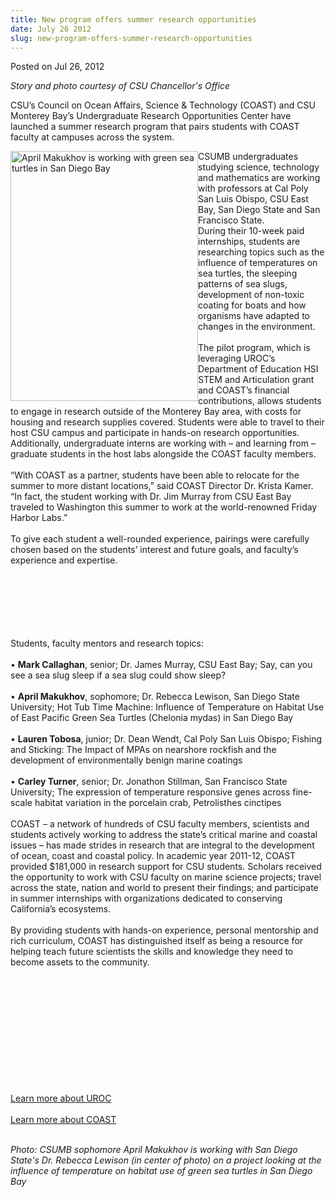 ```yaml
---
title: New program offers summer research opportunities
date: July 26 2012
slug: new-program-offers-summer-research-opportunities
---
```


 



<span class="date">Posted on Jul 26, 2012    </span>
<p><em>Story and photo courtesy of CSU Chancellor&apos;s Office</em></p>
<p>CSU&#x2019;s Council on Ocean Affairs, Science &amp; Technology (COAST)
and CSU Monterey Bay&#x2019;s Undergraduate Research Opportunities Center
have launched a summer research program that pairs students with
COAST faculty at campuses across the system.</p>
<p><img alt="April Makukhov is working with green sea turtles in San Diego Bay" src="https://news.csumb.edu/sites/default/files/65/attachments/news/images/turtle.jpg" style="float:left; width:300px; height:400px">CSUMB
undergraduates studying science, technology and mathematics are
working with professors at Cal Poly San Luis Obispo, CSU East Bay,
San Diego State and San Francisco State.<br>
During their 10-week paid internships, students are researching
topics such as the influence of temperatures on sea turtles, the
sleeping patterns of sea slugs, development of non-toxic coating
for boats and how organisms have adapted to changes in the
environment.<br>
<br>
The pilot program, which is leveraging UROC&#x2019;s Department of
Education HSI STEM and Articulation grant and COAST&#x2019;s financial
contributions, allows students to engage in research outside of the
Monterey Bay area, with costs for housing and research supplies
covered. Students were able to travel to their host CSU campus and
participate in hands-on research opportunities. Additionally,
undergraduate interns are working with &#x2013; and learning from &#x2013;
graduate students in the host labs alongside the COAST faculty
members.<br>
<br>
&#x201C;With COAST as a partner, students have been able to relocate for
the summer to more distant locations,&#x201D; said COAST Director Dr.
Krista Kamer. &#x201C;In fact, the student working with Dr. Jim Murray
from CSU East Bay traveled to Washington this summer to work at the
world-renowned Friday Harbor Labs.&#x201D;<br>
<br>
To give each student a well-rounded experience, pairings were
carefully chosen based on the students&#x2019; interest and future goals,
and faculty&#x2019;s experience and expertise.</br></br></br></br></br></br></br></img></p>
<p>Students, faculty mentors and research topics:<br>
<br>
&#x2022; <strong>Mark Callaghan</strong>, senior; Dr. James Murray, CSU
East Bay; Say, can you see a sea slug sleep if a sea slug could
show sleep?<br>
<br>
&#x2022; <strong>April Makukhov</strong>, sophomore; Dr. Rebecca Lewison,
San Diego State University; Hot Tub Time Machine: Influence of
Temperature on Habitat Use of East Pacific Green Sea Turtles
(Chelonia mydas) in San Diego Bay<br>
<br>
&#x2022; <strong>Lauren Tobosa</strong>, junior; Dr. Dean Wendt, Cal Poly
San Luis Obispo; Fishing and Sticking: The Impact of MPAs on
nearshore rockfish and the development of environmentally benign
marine coatings<br>
<br>
&#x2022; <strong>Carley Turner</strong>, senior; Dr. Jonathon Stillman,
San Francisco State University; The expression of temperature
responsive genes across fine-scale habitat variation in the
porcelain crab, Petrolisthes cinctipes<br>
<br>
COAST &#x2013; a network of hundreds of CSU faculty members, scientists
and students actively working to address the state&#x2019;s critical
marine and coastal issues &#x2013; has made strides in research that are
integral to the development of ocean, coast and coastal policy. In
academic year 2011-12, COAST provided $181,000 in research support
for CSU students. Scholars received the opportunity to work with
CSU faculty on marine science projects; travel across the state,
nation and world to present their findings; and participate in
summer internships with organizations dedicated to conserving
California&#x2019;s ecosystems.<br>
<br>
By providing students with hands-on experience, personal mentorship
and rich curriculum, COAST has distinguished itself as being a
resource for helping teach future scientists the skills and
knowledge they need to become assets to the community.</br></br></br></br></br></br></br></br></br></br></br></br></p>
<p><a href="https://uroc.csumb.edu/" rel="nofollow">Learn more about
UROC</a>&#xA0;<br>
<a href="https://www.calstate.edu/coast/index.asp" rel="nofollow"><br>
Learn more about COAST</br></a></br></p>
<p class="small"><em>Photo: CSUMB sophomore April Makukhov is
working with San Diego State&apos;s Dr. Rebecca Lewison (in center of
photo) on a project looking at the influence of temperature on
habitat use of green sea turtles in San Diego Bay</em></p>





 
